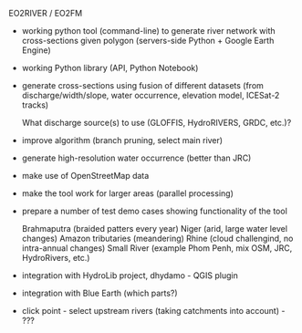 EO2RIVER / EO2FM

* working python tool (command-line) to generate river network with cross-sections given polygon (servers-side Python + Google Earth Engine)

* working Python library (API, Python Notebook)

* generate cross-sections using fusion of different datasets (from discharge/width/slope, water occurrence, elevation model, ICESat-2 tracks)
    
    What discharge source(s) to use (GLOFFIS, HydroRIVERS, GRDC, etc.)?

* improve algorithm (branch pruning, select main river)

* generate high-resolution water occurrence (better than JRC)

* make use of OpenStreetMap data

* make the tool work for larger areas (parallel processing)

* prepare a number of test demo cases showing functionality of the tool

    Brahmaputra (braided patters every year)
    Niger (arid, large water level changes)
    Amazon tributaries (meandering)
    Rhine (cloud challengind, no intra-annual changes)
    Small River (example Phom Penh, mix OSM, JRC, HydroRivers, etc.)

* integration with HydroLib project, dhydamo - QGIS plugin

* integration with Blue Earth (which parts?)

* click point - select upstream rivers (taking catchments into account) - ???
